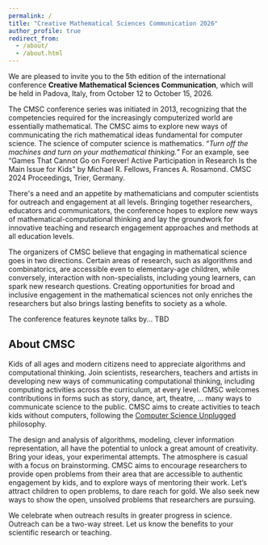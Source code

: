```yaml
---
permalink: /
title: "Creative Mathematical Sciences Communication 2026"
author_profile: true
redirect_from: 
  - /about/
  - /about.html
---
```


We are pleased to invite you to the 5th edition of the international conference **Creative Mathematical Sciences Communication**, which will be held in Padova, Italy, from October 12 to October 15, 2026.

The CMSC conference series was initiated in 2013, recognizing that the competencies required for the increasingly computerized world are essentially mathematical. The CMSC aims to explore new ways of communicating the rich mathematical ideas fundamental for computer science.  The science of computer science is mathematics.  “*Turn off the machines and turn on your mathematical thinking.*” For an example, see “Games That Cannot Go on Forever! Active Participation in Research Is the Main Issue for Kids” by Michael R. Fellows, Frances A. Rosamond. CMSC 2024 Proceedings, Trier, Germany.
 
There's a need and an appetite by mathematicians and computer scientists for outreach and engagement at all levels. Bringing together researchers, educators and communicators, the conference hopes to explore new ways of mathematical-computational thinking and lay the groundwork for innovative teaching and research engagement approaches and methods at all education levels. 
 
The organizers of CMSC believe that engaging in mathematical science goes in two directions. Certain areas of research, such as algorithms and combinatorics, are accessible even to elementary-age children, while conversely, interaction with non-specialists, including young learners, can spark new research questions.  Creating opportunities for broad and inclusive engagement in the mathematical sciences not only enriches the researchers but also brings lasting benefits to society as a whole. 
 
The conference features keynote talks by... TBD


## About CMSC

Kids of all ages and modern citizens need to appreciate algorithms and computational thinking. Join scientists, researchers, teachers and artists in developing new ways of communicating computational thinking, including computing activities across the curriculum, at every level. CMSC welcomes contributions in forms such as story, dance, art, theatre,  … many ways to communicate science to the public.
CMSC aims to create activities to teach kids without computers, following the [Computer Science Unplugged](www.csunplugged.org) philosophy.

The design and analysis of algorithms, modeling, clever information representation, all have the potential to unlock a great amount of creativity. Bring your ideas, your experimental attempts. The atmosphere is casual with a focus on brainstorming.
CMSC aims to encourage researchers to provide open problems from their area that are accessible to authentic engagement by kids, and to explore ways of mentoring their work. Let’s attract children to open problems, to dare reach for gold. We also seek new ways to show the open, unsolved problems that researchers are pursuing.

We celebrate when outreach results in greater progress in science. Outreach can be a two-way street. Let us know the benefits to your scientific research or teaching.